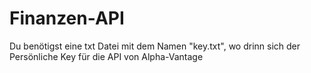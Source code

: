 # Finanzen-API
Du benötigst eine txt Datei mit dem Namen "key.txt", wo drinn sich der Persönliche Key für die API von Alpha-Vantage
